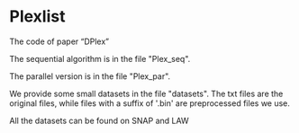 # Plexlist
The code of paper “DPlex”

The sequential algorithm is in the file "Plex_seq".

The parallel version is in the file "Plex_par".

We provide some small datasets in the file "datasets". The txt files are the original files, while files with a suffix of '.bin' are preprocessed files we use. 

All the datasets can be found on SNAP and LAW
